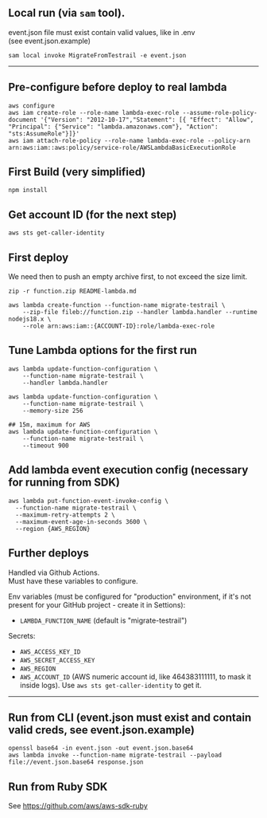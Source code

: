 ## Local run (via `sam` tool).

event.json file must exist contain valid values, like in .env  
(see event.json.example)

```
sam local invoke MigrateFromTestrail -e event.json
```

---

## Pre-configure before deploy to real lambda
```
aws configure
aws iam create-role --role-name lambda-exec-role --assume-role-policy-document '{"Version": "2012-10-17","Statement": [{ "Effect": "Allow", "Principal": {"Service": "lambda.amazonaws.com"}, "Action": "sts:AssumeRole"}]}'
aws iam attach-role-policy --role-name lambda-exec-role --policy-arn arn:aws:iam::aws:policy/service-role/AWSLambdaBasicExecutionRole
```

## First Build (very simplified)

```
npm install
```

## Get account ID (for the next step)

```
aws sts get-caller-identity
```

## First deploy
We need then to push an empty archive first, to not exceed the size limit.
```
zip -r function.zip README-lambda.md

aws lambda create-function --function-name migrate-testrail \
    --zip-file fileb://function.zip --handler lambda.handler --runtime nodejs18.x \
    --role arn:aws:iam::{ACCOUNT-ID}:role/lambda-exec-role
```

## Tune Lambda options for the first run

```
aws lambda update-function-configuration \
    --function-name migrate-testrail \
    --handler lambda.handler

aws lambda update-function-configuration \
    --function-name migrate-testrail \
    --memory-size 256

## 15m, maximum for AWS
aws lambda update-function-configuration \
    --function-name migrate-testrail \
    --timeout 900
```

## Add lambda event execution config (necessary for running from SDK)

```
aws lambda put-function-event-invoke-config \
  --function-name migrate-testrail \
  --maximum-retry-attempts 2 \
  --maximum-event-age-in-seconds 3600 \
  --region {AWS_REGION}
```

## Further deploys

Handled via Github Actions.  
Must have these variables to configure.

Env variables (must be configured for "production" environment, if it's not present for your GitHub project - create it in Settions):
- `LAMBDA_FUNCTION_NAME` (default is "migrate-testrail")

Secrets:
- `AWS_ACCESS_KEY_ID`
- `AWS_SECRET_ACCESS_KEY`
- `AWS_REGION`
- `AWS_ACCOUNT_ID` (AWS numeric account id, like 464383111111, to mask it inside logs). Use `aws sts get-caller-identity` to get it.

---

## Run from CLI (event.json must exist and contain valid creds, see event.json.example)
```
openssl base64 -in event.json -out event.json.base64
aws lambda invoke --function-name migrate-testrail --payload file://event.json.base64 response.json
```

## Run from Ruby SDK

See https://github.com/aws/aws-sdk-ruby

